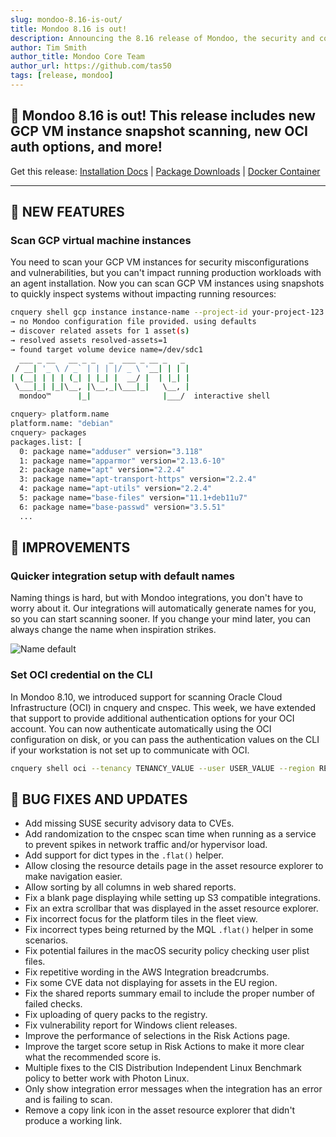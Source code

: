 ```yaml
---
slug: mondoo-8.16-is-out/
title: Mondoo 8.16 is out!
description: Announcing the 8.16 release of Mondoo, the security and compliance platform that prioritizes risks that matter most in your infrastructure.
author: Tim Smith
author_title: Mondoo Core Team
author_url: https://github.com/tas50
tags: [release, mondoo]
---
```


## 🥳 Mondoo 8.16 is out! This release includes new GCP VM instance snapshot scanning, new OCI auth options, and more!

Get this release: [Installation Docs](/cnspec/) | [Package Downloads](https://releases.mondoo.com/cnspec/) | [Docker Container](https://hub.docker.com/r/mondoo/cnspec)

---

## 🎉 NEW FEATURES

### Scan GCP virtual machine instances

You need to scan your GCP VM instances for security misconfigurations and vulnerabilities, but you can't impact running production workloads with an agent installation. Now you can scan GCP VM instances using snapshots to quickly inspect systems without impacting running resources:

```bash
cnquery shell gcp instance instance-name --project-id your-project-123 --zone us-central1-a
→ no Mondoo configuration file provided. using defaults
→ discover related assets for 1 asset(s)
→ resolved assets resolved-assets=1
→ found target volume device name=/dev/sdc1
  ___ _ __   __ _ _   _  ___ _ __ _   _
 / __| '_ \ / _` | | | |/ _ \ '__| | | |
| (__| | | | (_| | |_| |  __/ |  | |_| |
 \___|_| |_|\__, |\__,_|\___|_|   \__, |
  mondoo™      |_|                |___/  interactive shell

cnquery> platform.name
platform.name: "debian"
cnquery> packages
packages.list: [
  0: package name="adduser" version="3.118"
  1: package name="apparmor" version="2.13.6-10"
  2: package name="apt" version="2.2.4"
  3: package name="apt-transport-https" version="2.2.4"
  4: package name="apt-utils" version="2.2.4"
  5: package name="base-files" version="11.1+deb11u7"
  6: package name="base-passwd" version="3.5.51"
  ...
```

## 🧹 IMPROVEMENTS

### Quicker integration setup with default names

Naming things is hard, but with Mondoo integrations, you don't have to worry about it. Our integrations will automatically generate names for you, so you can start scanning sooner. If you change your mind later, you can always change the name when inspiration strikes.

![Name default](/img/releases/2023-06-27-mondoo-8.16-is-out/default_integration_name.png)

### Set OCI credential on the CLI

In Mondoo 8.10, we introduced support for scanning Oracle Cloud Infrastructure (OCI) in cnquery and cnspec. This week, we have extended that support to provide additional authentication options for your OCI account. You can now authenticate automatically using the OCI configuration on disk, or you can pass the authentication values on the CLI if your workstation is not set up to communicate with OCI.

```bash
cnquery shell oci --tenancy TENANCY_VALUE --user USER_VALUE --region REGION_VALUE --fingerprint FINGERPRINT_VALUE --key-path PATH_TO_KEY
```

## 🐛 BUG FIXES AND UPDATES

- Add missing SUSE security advisory data to CVEs.
- Add randomization to the cnspec scan time when running as a service to prevent spikes in network traffic and/or hypervisor load.
- Add support for dict types in the `.flat()` helper.
- Allow closing the resource details page in the asset resource explorer to make navigation easier.
- Allow sorting by all columns in web shared reports.
- Fix a blank page displaying while setting up S3 compatible integrations.
- Fix an extra scrollbar that was displayed in the asset resource explorer.
- Fix incorrect focus for the platform tiles in the fleet view.
- Fix incorrect types being returned by the MQL `.flat()` helper in some scenarios.
- Fix potential failures in the macOS security policy checking user plist files.
- Fix repetitive wording in the AWS Integration breadcrumbs.
- Fix some CVE data not displaying for assets in the EU region.
- Fix the shared reports summary email to include the proper number of failed checks.
- Fix uploading of query packs to the registry.
- Fix vulnerability report for Windows client releases.
- Improve the performance of selections in the Risk Actions page.
- Improve the target score setup in Risk Actions to make it more clear what the recommended score is.
- Multiple fixes to the CIS Distribution Independent Linux Benchmark policy to better work with Photon Linux.
- Only show integration error messages when the integration has an error and is failing to scan.
- Remove a copy link icon in the asset resource explorer that didn't produce a working link.
